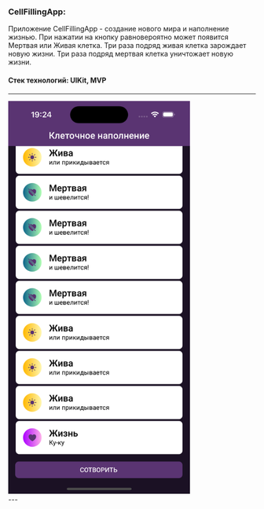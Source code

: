 ### CellFillingApp:
Приложение CellFillingApp - создание нового мира и наполнение жизнью. При нажатии на кнопку равновероятно может появится Мертвая или Живая клетка. Три раза подряд живая клетка зарождает новую жизни. Три раза подряд мертвая клетка уничтожает новую жизни. 

#### Стек технологий: UIKit, MVP

---
<div align="left">
  <img src="https://github.com/Polychh/CellFillingApp/blob/main/MainVC.png" width="370" height="800"/>
</div>
---
